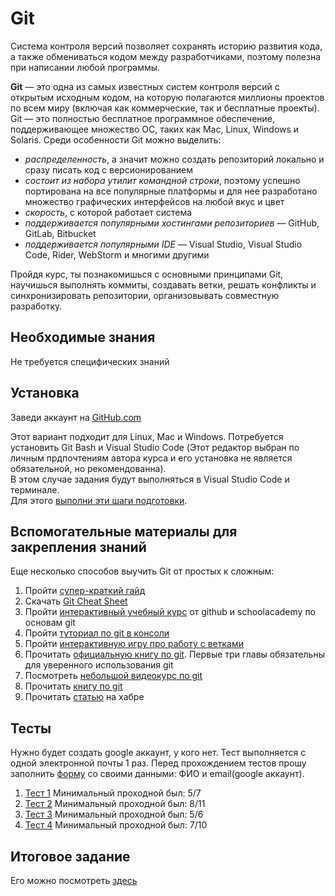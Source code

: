 # Git

Система контроля версий позволяет сохранять историю развития кода, а также обмениваться кодом между разработчиками, поэтому полезна при написании любой программы.

**Git** — это одна из самых известных систем контроля версий с открытым исходным кодом, на которую полагаются миллионы проектов по всем миру (включая как коммерческие, так и бесплатные проекты). Git — это полностью бесплатное программное обеспечение, поддерживающее множество ОС, таких как Mac, Linux, Windows и Solaris. Среди особенности Git можно выделить:
- *распределенность*, а значит можно создать репозиторий локально и сразу писать код с версионированием
- *состоит из набора утилит командной строки*, поэтому успешно портирована на все популярные платформы и для нее разработано множество графических интерфейсов на любой вкус и цвет
- *скорость*, с которой работает система
- *поддерживается популярными хостингами репозиториев* — GitHub, GitLab, Bitbucket
- *поддерживается популярными IDE* — Visual Studio, Visual Studio Code, Rider, WebStorm и многими другими

Пройдя курс, ты познакомишься с основными принципами Git,  научишься выполнять коммиты, создавать ветки, решать конфликты и синхронизировать репозитории, организовывать совместную разработку. 


## Необходимые знания

Не требуется специфических знаний


## Установка

Заведи аккаунт на [GitHub.com](https://github.com/join)

Этот вариант подходит для Linux, Mac и Windows. Потребуется установить Git Bash и Visual Studio Code (Этот редактор выбран по личным прдпочтениям автора курса и его установка не является обязательной, но рекомендованна).  
В этом случае задания будут выполняться в Visual Studio Code и терминале.  
Для этого [выполни эти шаги подготовки](https://github.com/schumixer/info_git/blob/master/git-install-cli.md).



## Вспомогательные материалы для закрепления знаний

Еще несколько способов выучить Git от простых к сложным:
1. Пройти [супер-краткий гайд](http://rogerdudler.github.io/git-guide/)
2. Скачать [Git Cheat Sheet](https://github.com/schumixer/info_git/tree/master/git_cheat_sheet)
3. Пройти [интерактивный учебный курс](https://try.github.io) от github и schoolacademy по основам git
4. Пройти [туториал по git в консоли](https://githowto.com/ru)
5. Пройти [интерактивную игру про работу с ветками](http://pcottle.github.io/learnGitBranching/)
6. Прочитать [официальную книгу по git](http://git-scm.com/book/ru/v2). Первые три главы обязательны для уверенного использования git
7. Посмотреть [небольшой видеокурс по git](https://proglib.io/p/system-git/)
8. Прочитать [книгу по git](https://github.com/schumixer/info_git/tree/master/literature)
9. Прочитать [статью](https://habr.com/ru/post/342116/) на хабре


## Тесты

Нужно будет создать google аккаунт, у кого нет.
Тест выполняется с одной электронной почты 1 раз.
Перед прохождением тестов прошу заполнить [форму](https://forms.gle/x83pBLS1eQZPRpcH6) со своими данными: ФИО и email(google аккаунт).

1. [Тест 1](https://forms.gle/du2Qk9BfVXCREBGt6) Минимальный проходной был: 5/7
2. [Тест 2](https://forms.gle/VZqmrX8twrBW2srp7) Минимальный проходной был: 8/11
3. [Тест 3](https://forms.gle/c2tjaKGKVFcDoNDD6) Минимальный проходной был: 5/6
4. [Тест 4](https://forms.gle/kdGBU3cPSqRnJjow6) Минимальный проходной был: 7/10

## Итоговое задание

Его можно посмотреть [здесь](https://github.com/schumixer/info_git/blob/master/git-hw.md)




